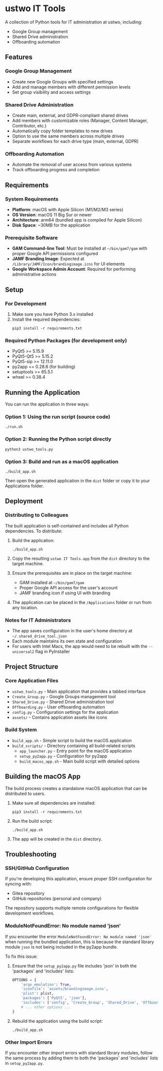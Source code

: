 # ustwo IT Tools

A collection of Python tools for IT administration at ustwo, including:
- Google Group management
- Shared Drive administration
- Offboarding automation

## Features

### Google Group Management
- Create new Google Groups with specified settings
- Add and manage members with different permission levels
- Set group visibility and access settings

### Shared Drive Administration
- Create main, external, and GDPR-compliant shared drives
- Add members with customizable roles (Manager, Content Manager, Contributor, etc.)
- Automatically copy folder templates to new drives
- Option to use the same members across multiple drives
- Separate workflows for each drive type (main, external, GDPR)

### Offboarding Automation
- Automate the removal of user access from various systems
- Track offboarding progress and completion

## Requirements

### System Requirements
- **Platform**: macOS with Apple Silicon (M1/M2/M3 series)
- **OS Version**: macOS 11 Big Sur or newer
- **Architecture**: arm64 (bundled app is compiled for Apple Silicon)
- **Disk Space**: ~30MB for the application

### Prerequisite Software
- **GAM Command-line Tool**: Must be installed at `~/bin/gam7/gam` with proper Google API permissions configured
- **JAMF Branding Image**: Expected at `/Library/JAMF/Icon/brandingimage.icns` for UI elements
- **Google Workspace Admin Account**: Required for performing administrative actions

## Setup

### For Development
1. Make sure you have Python 3.x installed
2. Install the required dependencies:
   ```
   pip3 install -r requirements.txt
   ```

### Required Python Packages (for development only)
- PyQt5 >= 5.15.9
- PyQt5-Qt5 >= 5.15.2
- PyQt5-sip >= 12.11.0
- py2app == 0.28.6 (for building)
- setuptools >= 65.5.1
- wheel >= 0.38.4

## Running the Application

You can run the application in three ways:

### Option 1: Using the run script (source code)

```
./run.sh
```

### Option 2: Running the Python script directly

```
python3 ustwo_tools.py
```

### Option 3: Build and run as a macOS application

```
./build_app.sh
```

Then open the generated application in the `dist` folder or copy it to your Applications folder.

## Deployment

### Distributing to Colleagues
The built application is self-contained and includes all Python dependencies. To distribute:

1. Build the application:
   ```
   ./build_app.sh
   ```

2. Copy the resulting `ustwo IT Tools.app` from the `dist` directory to the target machine.

3. Ensure the prerequisites are in place on the target machine:
   - GAM installed at `~/bin/gam7/gam`
   - Proper Google API access for the user's account
   - JAMF branding icon if using UI with branding

4. The application can be placed in the `/Applications` folder or run from any location.

### Notes for IT Administrators
- The app saves configuration in the user's home directory at `~/.shared_drive_tool.json`
- Each module maintains its own state and configuration
- For users with Intel Macs, the app would need to be rebuilt with the `--universal2` flag in PyInstaller

## Project Structure

### Core Application Files
- `ustwo_tools.py` - Main application that provides a tabbed interface
- `Create_Group.py` - Google Groups management tool
- `Shared_Drive.py` - Shared Drive administration tool  
- `Offboarding.py` - User offboarding automation
- `config.py` - Configuration settings for the application
- `assets/` - Contains application assets like icons

### Build System
- `build_app.sh` - Simple script to build the macOS application
- `build_scripts/` - Directory containing all build-related scripts
  - `app_launcher.py` - Entry point for the macOS application
  - `setup_py2app.py` - Configuration for py2app
  - `build_macos_app.sh` - Main build script with detailed options

## Building the macOS App

The build process creates a standalone macOS application that can be distributed to users.

1. Make sure all dependencies are installed:
   ```
   pip3 install -r requirements.txt
   ```

2. Run the build script:
   ```
   ./build_app.sh
   ```

3. The app will be created in the `dist` directory.

## Troubleshooting

### SSH/GitHub Configuration
If you're developing this application, ensure proper SSH configuration for syncing with:
- Gitea repository
- GitHub repositories (personal and company)

The repository supports multiple remote configurations for flexible development workflows.

### ModuleNotFoundError: No module named 'json'

If you encounter the error `ModuleNotFoundError: No module named 'json'` when running the bundled application, this is because the standard library module `json` is not being included in the py2app bundle.

To fix this issue:

1. Ensure that the `setup_py2app.py` file includes 'json' in both the 'packages' and 'includes' lists:
   ```python
   OPTIONS = {
       'argv_emulation': True,
       'iconfile': 'assets/brandingimage.icns',
       'plist': plist,
       'packages': ['PyQt5', 'json'],
       'includes': ['config', 'Create_Group', 'Shared_Drive', 'Offboarding', 'datetime', 'pathlib', 'logging', 'json'],
       # ... other options ...
   }
   ```

2. Rebuild the application using the build script:
   ```
   ./build_app.sh
   ```

### Other Import Errors

If you encounter other import errors with standard library modules, follow the same process by adding them to both the 'packages' and 'includes' lists in `setup_py2app.py`. 